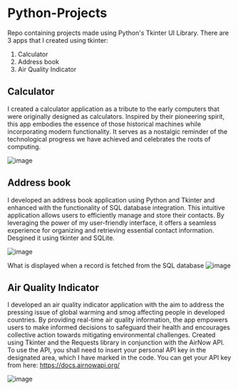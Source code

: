 # Python-Projects
Repo containing projects made using Python's Tkinter UI Library. There are 3 apps that I created using tkinter:
1. Calculator 
2. Address book
3. Air Quality Indicator

## Calculator

I created a calculator application as a tribute to the early computers that were originally designed as calculators. Inspired by their pioneering spirit, this app embodies the essence of those historical machines while incorporating modern functionality. It serves as a nostalgic reminder of the technological progress we have achieved and celebrates the roots of computing.

![image](https://github.com/khushil-sketch/Python-Tkinter-UI-Projects/assets/52947378/59635e4a-2817-471a-815d-94b06cfedf8b)


## Address book
I developed an address book application using Python and Tkinter and enhanced with the functionality of SQL database integration. This intuitive application allows users to efficiently manage and store their contacts. By leveraging the power of my user-friendly interface, it offers a seamless experience for organizing and retrieving essential contact information.
Desgined it using tkinter and SQLite.

![image](https://github.com/khushil-sketch/Python-Tkinter-UI-Projects/assets/52947378/d6cbcfe3-1835-4df4-ba7a-3d90ffe84ead)

What is displayed when a record is fetched from the SQL database
![image](https://github.com/khushil-sketch/Python-Tkinter-UI-Projects/assets/52947378/f3bbcb0e-a451-4f9f-ab14-69f1714a6285)


## Air Quality Indicator

I developed an air quality indicator application with the aim to address the pressing issue of global warming and smog affecting people in developed countries. By providing real-time air quality information, the app empowers users to make informed decisions to safeguard their health and encourages collective action towards mitigating environmental challenges.
Created using Tkinter and the Requests library in conjunction with the AirNow API. To use the API, you shall need to insert your personal API key in the designated area, which I have marked in the code. You can get your API key from here: https://docs.airnowapi.org/

![image](https://github.com/khushil-sketch/Python-Tkinter-UI-Projects/assets/52947378/9dcf1c6c-6bdc-4e45-bbb8-67391508b152)


